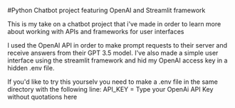 #Python Chatbot project featuring OpenAI and Streamlit framework

  This is my take on a chatbot project that i've made in order to learn more about working with APIs and frameworks for user interfaces
  
  I used the OpenAI API in order to make prompt requests to their server and receive answers from their GPT 3.5 model. 
  I've also made a simple user interface using the streamlit framework and hid my OpenAI access key in a hidden .env file.
  
  If you'd like to try this yourselv you need to make a .env file in the same directory with the following line: API_KEY = Type your OpenAi API Key without quotations here
